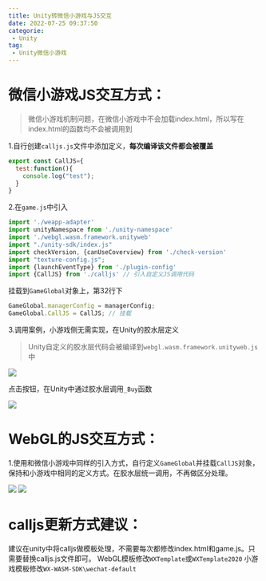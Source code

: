 ```yaml
---
title: Unity转微信小游戏与JS交互
date: 2022-07-25 09:37:50
categorie:
 - Unity
tag:
 - Unity微信小游戏
---
```

# 微信小游戏JS交互方式：
> 微信小游戏机制问题，在微信小游戏中不会加载index.html，所以写在index.html的函数均不会被调用到

1.自行创建``calljs.js``文件中添加定义，**每次编译该文件都会被覆盖**
```js
export const CallJS={
  test:function(){
    console.log("test");
  }
}
```
2.在``game.js``中引入
```js
import './weapp-adapter'
import unityNamespace from './unity-namespace'
import './webgl.wasm.framework.unityweb'
import "./unity-sdk/index.js"
import checkVersion, {canUseCoverview} from './check-version'
import "texture-config.js";
import {launchEventType} from './plugin-config'
import {CallJS} from './calljs' // 引入自定义JS调用代码
```
挂载到``GameGlobal``对象上，第32行下
```JavaScript
GameGlobal.managerConfig = managerConfig;
GameGlobal.CallJS = CallJS; // 挂载
```
3.调用案例，小游戏侧无需实现，在Unity的胶水层定义
> Unity自定义的胶水层代码会被编译到``webgl.wasm.framework.unityweb.js``中
> 
![](./1.png)


点击按钮，在Unity中通过胶水层调用``_Buy``函数

![](./2.png)


# WebGL的JS交互方式：
1.使用和微信小游戏中同样的引入方式，自行定义``GameGlobal``并挂载``CallJS``对象，保持和小游戏中相同的定义方式。在胶水层统一调用，不再做区分处理。

![](./3.png)
![](./4.png)


# calljs更新方式建议：
建议在unity中将calljs做模板处理，不需要每次都修改index.html和game.js。只需要替换calljs.js文件即可。
WebGL模板修改``WXTemplate``或``WXTemplate2020``
小游戏模板修改``WX-WASM-SDK\wechat-default``